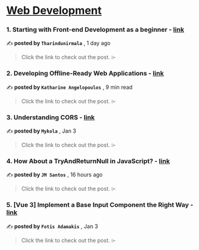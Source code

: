 
<h1><a href=https://medium.com/tag/web-development/recommended target="_blank" rel="noopener noreferrer">Web Development</a></h1>
<h3>1. Starting with Front-end Development as a beginner - <a href=https://medium.com/@tharindunirmala99/starting-with-front-end-development-as-a-beginner-dbb9895d1eb7?source=tag_recommended_feed---------0-84----------web_development----------7a13234c_1041_4043_a746_6196d4921c21------- target="_blank" rel="noopener noreferrer">link</a></h3>

✍️ **posted by `Tharindunirmala`** <date> , 1 day ago</date>

<blockquote>Click the link to check out the post. ⌲</blockquote>

<h3>2. Developing Offline-Ready Web Applications - <a href=https://medium.com/stackademic/developing-offline-ready-web-applications-05b2f30c120e?source=tag_recommended_feed---------1-107----------web_development----------7a13234c_1041_4043_a746_6196d4921c21------- target="_blank" rel="noopener noreferrer">link</a></h3>

✍️ **posted by `Katharine Angelopoulos`** <date> , 9 min read</date>

<blockquote>Click the link to check out the post. ⌲</blockquote>

<h3>3. Understanding CORS - <a href=https://medium.com/itnext/understanding-cors-4157bf640e11?source=tag_recommended_feed---------2-85----------web_development----------7a13234c_1041_4043_a746_6196d4921c21------- target="_blank" rel="noopener noreferrer">link</a></h3>

✍️ **posted by `Mykola`** <date> , Jan 3</date>

<blockquote>Click the link to check out the post. ⌲</blockquote>

<h3>4. How About a TryAndReturnNull in JavaScript? - <a href=https://medium.com/javascript-in-plain-english/how-about-a-tryandreturnnull-in-javascript-f28e164a34de?source=tag_recommended_feed---------3-84----------web_development----------7a13234c_1041_4043_a746_6196d4921c21------- target="_blank" rel="noopener noreferrer">link</a></h3>

✍️ **posted by `JM Santos`** <date> , 16 hours ago</date>

<blockquote>Click the link to check out the post. ⌲</blockquote>

<h3>5. [Vue 3] Implement a Base Input Component the Right Way - <a href=https://medium.com/@fadamakis/vue-3-implement-a-base-input-component-the-right-way-f5ef2f917221?source=tag_recommended_feed---------4-107----------web_development----------7a13234c_1041_4043_a746_6196d4921c21------- target="_blank" rel="noopener noreferrer">link</a></h3>

✍️ **posted by `Fotis Adamakis`** <date> , Jan 3</date>

<blockquote>Click the link to check out the post. ⌲</blockquote>

